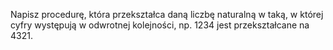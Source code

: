 Napisz procedurę, która przekształca daną liczbę naturalną w taką, w której cyfry występują w odwrotnej kolejności, np. 1234 jest przekształcane na 4321. 
